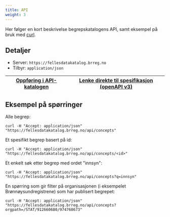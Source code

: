 ```yaml
---
title: API
weight: 3
---
```

Her følger en kort beskrivelse begrepskatalogens API, samt eksempel på bruk med <a href="https://curl.haxx.se/" target="_blank">curl</a>.
## Detaljer
* Server: `https://fellesdatakatalog.brreg.no`
* Tilbyr: `application/json`

| <a href="https://fellesdatakatalog.brreg.no/apis/cb6483b8-4d94-473d-a4b9-8ee64abb9b91" target="_blank"><u>Oppføring i API-katalogen</u></a> | <a href="https://raw.githubusercontent.com/brreg/openAPI/master/specs/concept-cat.json" target="_blank"><u>Lenke direkte til spesifikasjon (openAPI v3)</u></a> |
| --------------- | --------- |

## Eksempel på spørringer
Alle begrep:
```
curl -H "Accept: application/json" "https://fellesdatakatalog.brreg.no/api/concepts"
```
Et spesifikt begrep basert på id:
```
curl -H "Accept: application/json" "https://fellesdatakatalog.brreg.no/api/concepts/<id>"
```
Et  enkelt søk etter begrep med ordet "innsyn":
```
curl -H "Accept: application/json" "https://fellesdatakatalog.brreg.no/api/concepts?q=innsyn"
```
En spørring som gir filter på organisasjonen (i eksempelet Brønnøysundregistrene) som har publisert begrepet:
```
curl -H "Accept: application/json" "https://fellesdatakatalog.brreg.no/api/concepts?orgpath=/STAT/912660680/974760673"
```
